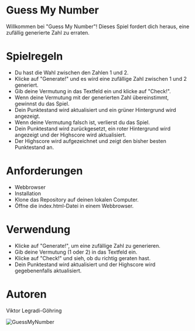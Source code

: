 # Guess My Number
Willkommen bei "Guess My Number"! Dieses Spiel fordert dich heraus, eine zufällig generierte Zahl zu erraten.

# Spielregeln
- Du hast die Wahl zwischen den Zahlen 1 und 2.
- Klicke auf "Generate!" und es wird eine zufällige Zahl zwischen 1 und 2 generiert.
- Gib deine Vermutung in das Textfeld ein und klicke auf "Check!".
- Wenn deine Vermutung mit der generierten Zahl übereinstimmt, gewinnst du das Spiel.
- Dein Punktestand wird aktualisiert und ein grüner Hintergrund wird angezeigt.
- Wenn deine Vermutung falsch ist, verlierst du das Spiel.
- Dein Punktestand wird zurückgesetzt, ein roter Hintergrund wird angezeigt und der Highscore wird aktualisiert.
- Der Highscore wird aufgezeichnet und zeigt den bisher besten Punktestand an.
# Anforderungen
- Webbrowser
- Installation
- Klone das Repository auf deinen lokalen Computer.
- Öffne die index.html-Datei in einem Webbrowser.
# Verwendung
- Klicke auf "Generate!", um eine zufällige Zahl zu generieren.
- Gib deine Vermutung (1 oder 2) in das Textfeld ein.
- Klicke auf "Check!" und sieh, ob du richtig geraten hast.
- Dein Punktestand wird aktualisiert und der Highscore wird gegebenenfalls aktualisiert.
# Autoren
Viktor Legradi-Göhring

![GuessMyNumber](https://user-images.githubusercontent.com/79362660/206901537-5c0fcef5-1dd3-49f7-a1a9-9bfd400bba21.jpg)
